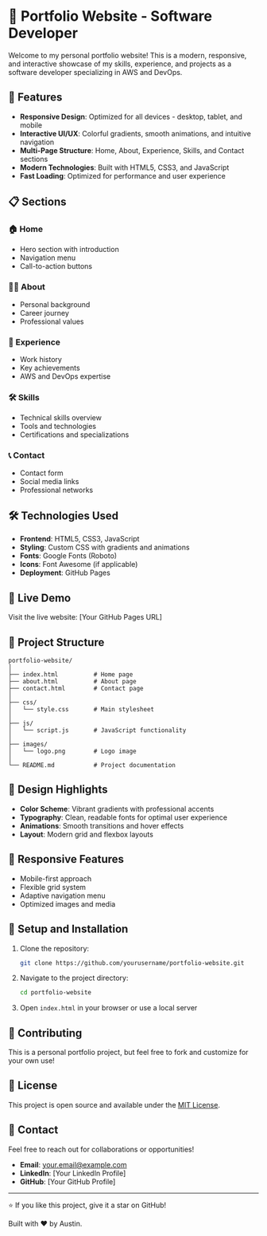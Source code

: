 # 🚀 Portfolio Website - Software Developer

Welcome to my personal portfolio website! This is a modern, responsive, and interactive showcase of my skills, experience, and projects as a software developer specializing in AWS and DevOps.

## 🌟 Features

- **Responsive Design**: Optimized for all devices - desktop, tablet, and mobile
- **Interactive UI/UX**: Colorful gradients, smooth animations, and intuitive navigation
- **Multi-Page Structure**: Home, About, Experience, Skills, and Contact sections
- **Modern Technologies**: Built with HTML5, CSS3, and JavaScript
- **Fast Loading**: Optimized for performance and user experience

## 📋 Sections

### 🏠 Home
- Hero section with introduction
- Navigation menu
- Call-to-action buttons

### 👨‍💻 About
- Personal background
- Career journey
- Professional values

### 💼 Experience
- Work history
- Key achievements
- AWS and DevOps expertise

### 🛠️ Skills
- Technical skills overview
- Tools and technologies
- Certifications and specializations

### 📞 Contact
- Contact form
- Social media links
- Professional networks

## 🛠️ Technologies Used

- **Frontend**: HTML5, CSS3, JavaScript
- **Styling**: Custom CSS with gradients and animations
- **Fonts**: Google Fonts (Roboto)
- **Icons**: Font Awesome (if applicable)
- **Deployment**: GitHub Pages

## 🚀 Live Demo

Visit the live website: [Your GitHub Pages URL]

## 📁 Project Structure

```
portfolio-website/
│
├── index.html          # Home page
├── about.html          # About page
├── contact.html        # Contact page
│
├── css/
│   └── style.css       # Main stylesheet
│
├── js/
│   └── script.js       # JavaScript functionality
│
├── images/
│   └── logo.png        # Logo image
│
└── README.md           # Project documentation
```

## 🎨 Design Highlights

- **Color Scheme**: Vibrant gradients with professional accents
- **Typography**: Clean, readable fonts for optimal user experience
- **Animations**: Smooth transitions and hover effects
- **Layout**: Modern grid and flexbox layouts

## 📱 Responsive Features

- Mobile-first approach
- Flexible grid system
- Adaptive navigation menu
- Optimized images and media

## 🔧 Setup and Installation

1. Clone the repository:
   ```bash
   git clone https://github.com/yourusername/portfolio-website.git
   ```

2. Navigate to the project directory:
   ```bash
   cd portfolio-website
   ```

3. Open `index.html` in your browser or use a local server

## 🤝 Contributing

This is a personal portfolio project, but feel free to fork and customize for your own use!

## 📄 License

This project is open source and available under the [MIT License](LICENSE).

## 📧 Contact

Feel free to reach out for collaborations or opportunities!

- **Email**: your.email@example.com
- **LinkedIn**: [Your LinkedIn Profile]
- **GitHub**: [Your GitHub Profile]

---

⭐ If you like this project, give it a star on GitHub!

Built with ❤️ by Austin.
